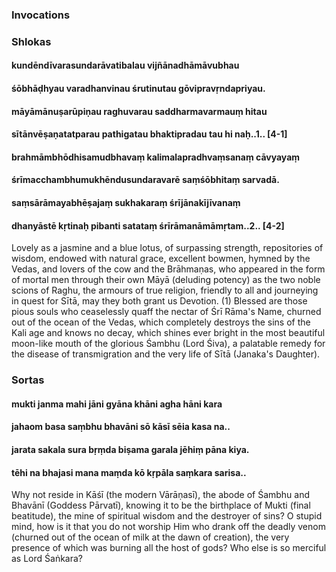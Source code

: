 ### Invocations

### Shlokas

#### kundēndīvarasundarāvatibalau vijñānadhāmāvubhau
#### śōbhāḍhyau varadhanvinau śrutinutau gōvipravṛndapriyau.
#### māyāmānuṣarūpiṇau raghuvarau saddharmavarmauṃ hitau
#### sītānvēṣaṇatatparau pathigatau bhaktipradau tau hi naḥ..1.. [4-1]
#### brahmāmbhōdhisamudbhavaṃ kalimalapradhvaṃsanaṃ cāvyayaṃ
#### śrīmacchambhumukhēndusundaravarē saṃśōbhitaṃ sarvadā.
#### saṃsārāmayabhēṣajaṃ sukhakaraṃ śrījānakījīvanaṃ
#### dhanyāstē kṛtinaḥ pibanti satataṃ śrīrāmanāmāmṛtam..2.. [4-2]

Lovely as a jasmine and a blue lotus, of surpassing strength, repositories of wisdom, endowed with natural grace, excellent bowmen, hymned by the Vedas, and lovers of the cow and the Brāhmaṇas, who appeared in the form of mortal men through their own Māyā (deluding potency) as the two noble scions of Raghu, the armours of true religion, friendly to all and journeying in quest for Sītā, may they both grant us Devotion. (1) Blessed are those pious souls who ceaselessly quaff the nectar of Śrī Rāma's Name, churned out of the ocean of the Vedas, which completely destroys the sins of the Kali age and knows no decay, which shines ever bright in the most beautiful moon-like mouth of the glorious Śambhu (Lord Śiva), a palatable remedy for the disease of transmigration and the very life of Sītā (Janaka's Daughter).

### Sortas

#### mukti janma mahi jāni gyāna khāni agha hāni kara
#### jahaom basa saṃbhu bhavāni sō kāsī sēia kasa na..
#### jarata sakala sura bṛṃda biṣama garala jēhiṃ pāna kiya.
#### tēhi na bhajasi mana maṃda kō kṛpāla saṃkara sarisa..

Why not reside in Kāśī (the modern Vārāṇasī), the abode of Śambhu and Bhavānī (Goddess Pārvatī), knowing it to be the birthplace of Mukti (final beatitude), the mine of spiritual wisdom and the destroyer of sins? O stupid mind, how is it that you do not worship Him who drank off the deadly venom (churned out of the ocean of milk at the dawn of creation), the very presence of which was burning all the host of gods? Who else is so merciful as Lord Śaṅkara?